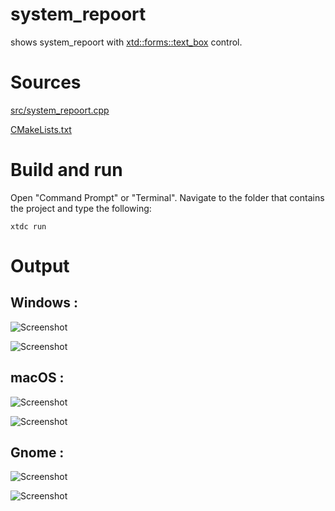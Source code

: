 # system_repoort

shows system_repoort with [xtd::forms::text_box](../../../../src/xtd_forms/include/xtd/forms/text_box.hpp) control.

# Sources

[src/system_repoort.cpp](src/system_repoort.cpp)

[CMakeLists.txt](CMakeLists.txt)

# Build and run

Open "Command Prompt" or "Terminal". Navigate to the folder that contains the project and type the following:

```shell
xtdc run
```

# Output

## Windows :

![Screenshot](../../../../docs/pictures/examples/system_repoort_w.png)

![Screenshot](../../../../docs/pictures/examples/system_repoort_wd.png)

## macOS :

![Screenshot](../../../../docs/pictures/examples/system_repoort_m.png)

![Screenshot](../../../../docs/pictures/examples/system_repoort_md.png)

## Gnome :

![Screenshot](../../../../docs/pictures/examples/system_repoort_g.png)

![Screenshot](../../../../docs/pictures/examples/system_repoort_gd.png)
